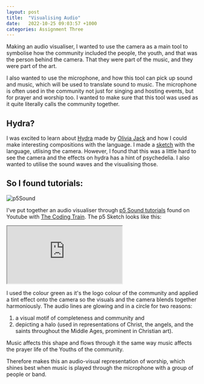 ```yaml
---
layout: post
title:  "Visualising Audio"
date:   2022-10-25 09:03:57 +1000
categories: Assignment Three
---
```

Making an audio visualiser, I wanted to use the camera as a main tool to symbolise how the community included the people, the youth, and that was the person behind the camera. That they were part of the music, and they were part of the art.

I also wanted to use the microphone, and how this tool can pick up sound and music, which will be used to translate sound to music. The microphone is often used in the community not just for singing and hosting events, but for prayer and worship too. I wanted to make sure that this tool was used as it quite literally calls the community together.

## Hydra?

I was excited to learn about [Hydra](https://hydra.ojack.xyz/) made by [Olivia Jack](https://ojack.xyz/) and how I could make interesting compositions with the language. I made a [sketch](https://hydra.ojack.xyz/?sketch_id=VznhJoy0cYV8s9XO) with the language, utlising the camera. However, I found that this was a little hard to see the camera and the effects on hydra has a hint of psychedelia. I also wanted to utilise the sound waves and the visualising those.

## So I found tutorials:

![p5Sound](https://i.ytimg.com/vi/Pn1g1wjxl_0/hqdefault.jpg?sqp=-oaymwEXCNACELwBSFryq4qpAwkIARUAAIhCGAE=&rs=AOn4CLCXKrPMSsOb2krhmy-mh0EGHmGdOg)

I've put together an audio visualiser through [p5 Sound tutorials](https://youtube.com/playlist?list=PLRqwX-V7Uu6aFcVjlDAkkGIixw70s7jpW) found on Youtube with [The Coding Train](https://www.youtube.com/c/TheCodingTrain). The p5 Sketch looks like this:
<iframe src="https://editor.p5js.org/mariakatrina/full/EuWU5Ly1r"></iframe>

I used the colour green as it's the logo colour of the community and applied a tint effect onto the camera so the visuals and the camera blends together harmoniously. The audio lines are glowing and in a circle for two reasons:
1. a visual motif of completeness and community and 
2. depicting a halo (used in representations of Christ, the angels, and the saints throughout the Middle Ages, prominent in Christian art).

Music affects this shape and flows through it the same way music affects the prayer life of the Youths of the community.

Therefore makes this an audio-visual representation of worship, which shines best when music is played through the microphone with a group of people or band.